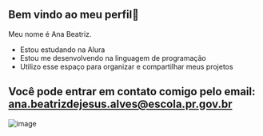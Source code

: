 ## Bem vindo ao meu perfil💟

Meu nome é Ana Beatriz.

- Estou estudando na Alura
- Estou me desenvolvendo na linguagem de programação
- Utilizo esse espaço para organizar e compartilhar meus projetos

## Você pode entrar em contato comigo pelo email: ana.beatrizdejesus.alves@escola.pr.gov.br



![image](https://github.com/user-attachments/assets/002b422b-0451-40e3-9fc6-b3429e0c42ff)
